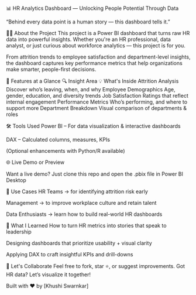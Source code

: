 📊 HR Analytics Dashboard — Unlocking People Potential Through Data

“Behind every data point is a human story — this dashboard tells it.”

👩‍💼 About the Project
This project is a Power BI dashboard that turns raw HR data into powerful insights. Whether you're an HR professional, data analyst, or just curious about workforce analytics — this project is for you.

From attrition trends to employee satisfaction and department-level insights, the dashboard captures key performance metrics that help organizations make smarter, people-first decisions.

🚀 Features at a Glance
🔍 Insight Area	💡 What's Inside
Attrition Analysis	Discover who’s leaving, when, and why
Employee Demographics	Age, gender, education, and diversity trends
Job Satisfaction	Ratings that reflect internal engagement
Performance Metrics	Who’s performing, and where to support more
Department Breakdown	Visual comparison of departments & roles

🛠️ Tools Used
Power BI – For data visualization & interactive dashboards

DAX – Calculated columns, measures, KPIs

(Optional enhancements with Python/R available)

🌐 Live Demo or Preview

Want a live demo? Just clone this repo and open the .pbix file in Power BI Desktop

🎯 Use Cases
HR Teams → for identifying attrition risk early

Management → to improve workplace culture and retain talent

Data Enthusiasts → learn how to build real-world HR dashboards

🧠 What I Learned
How to turn HR metrics into stories that speak to leadership

Designing dashboards that prioritize usability + visual clarity

Applying DAX to craft insightful KPIs and drill-downs

🤝 Let's Collaborate
Feel free to fork, star ⭐, or suggest improvements.
Got HR data? Let’s visualize it together!

Built with ❤️ by [Khushi Swarnkar]
